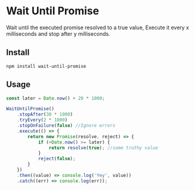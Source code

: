 # Wait Until Promise
Wait until the executed promise resolved to a true value,
Execute it every x milliseconds and stop after y milliseconds.


## Install
`npm install wait-until-promise`

## Usage

```js
const later = Date.now() + 20 * 1000;

WaitUntilPromise()
    .stopAfter(30 * 1000)
    .tryEvery(2 * 1000)
    .stopOnFailure(false) //Ignore errors
    .execute(() => {
        return new Promise(resolve, reject) => {
            if (+Date.now() >= later) {
                return resolve(true); //some truthy value
            }
            reject(false);
        }
    })
    .then((value) => console.log('Yey', value))
    .catch((err) => console.log(err));
```
